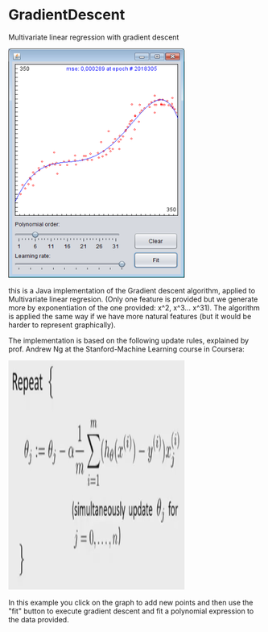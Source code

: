 # GradientDescent
Multivariate linear regression with gradient descent

<img src="https://github.com/lopeLH/GradientDescent/blob/master/GradientDescent/githubImages/test.png"  width=350 height=455 />


this is a Java implementation of the Gradient descent algorithm, applied to Multivariate linear regresion. (Only one feature
is provided but we generate more by exponentiation of the one provided: x^2, x^3... x^31). The algorithm is applied the same way if we have more natural features (but it would be harder to represent graphically).

The implementation is based on the following update rules, explained by prof. Andrew Ng at the Stanford-Machine Learning course in Coursera:

<img src="https://github.com/lopeLH/GradientDescent/blob/master/GradientDescent/githubImages/alg.PNG"  width=350 height=455 />

In this example you click on the graph to add new points and then use the "fit" button to execute gradient descent
and fit a polynomial expression to the data provided.


